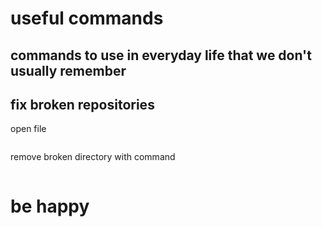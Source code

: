 # useful commands

## commands to use in everyday life that we don't usually remember

## fix broken repositories
  open file
  ```cd /etc/apt/sources.list.d
  ```
  remove broken directory with command
  ```sudo rm -r <NameFile>
  ```  
# be happy
